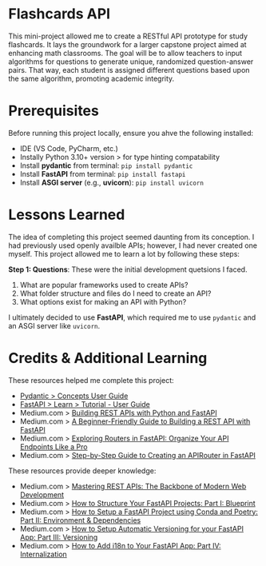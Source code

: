 # Flashcards API

This mini-project allowed me to create a RESTful API prototype for study flashcards. It lays the groundwork for a larger capstone project aimed at enhancing math classrooms. The goal will be to allow teachers to input algorithms for questions to generate unique, randomized question-answer pairs. That way, each student is assigned different questions based upon the same algorithm, promoting academic integrity.

# Prerequisites

Before running this project locally, ensure you ahve the following installed:

* IDE (VS Code, PyCharm, etc.)
* Instally Python 3.10+ version > for type hinting compatability
* Install **pydantic** from terminal: `pip install pydantic`
* Install **FastAPI** from terminal: `pip install fastapi`
* Install **ASGI server** (e.g., **uvicorn**): `pip install uvicorn`

# Lessons Learned

The idea of completing this project seemed daunting from its conception. I had previously used openly availble APIs; however, I had never created one myself. This project allowed me to learn a lot by following these steps:

**Step 1: Questions**: These were the initial development quetsions I faced.

1. What are popular frameworks used to create APIs?
2. What folder structure and files do I need to create an API?
3. What options exist for making an API with Python?

I ultimately decided to use **FastAPI**, which required me to use `pydantic` and an ASGI server like `uvicorn`.

# Credits & Additional Learning

These resources helped me complete this project:

* [Pydantic > Concepts User Guide](https://docs.pydantic.dev/latest/api/base_model/)
* [FastAPI > Learn > Tutorial - User Guide](https://fastapi.tiangolo.com/tutorial/)
* Medium.com > [Building REST APIs with Python and FastAPI](https://medium.com/@kapildevkhatik2/building-rest-apis-with-python-and-fastapi-f6a0c65c9af1)
* Medium.com > [A Beginner-Friendly Guide to Building a REST API with FastAPI](https://medium.com/@ttinonin/a-beginner-friendly-guide-to-building-a-rest-api-with-fastapi-fa602c16dcab)
* Medium.com > [Exploring Routers in FastAPI: Organize Your API Endpoints Like a Pro](https://medium.com/@navneetskahlon/exploring-routers-in-fastapi-organize-your-api-endpoints-like-a-pro-9f24345b7547)
* Medium.com > [Step-by-Step Guide to Creating an APIRouter in FastAPI](https://medium.com/@alfininfo/step-by-step-guide-to-creating-an-apirouter-in-fastapi-2896e5a1cced)

These resources provide deeper knowledge:

* Medium.com > [Mastering REST APIs: The Backbone of Modern Web Development](https://medium.com/@nomannayeem/mastering-rest-apis-the-backbone-of-modern-web-development-51625c10dbc7)
* Medium.com > [How to Structure Your FastAPI Projects: Part I: Blueprint](https://medium.com/@amirm.lavasani/how-to-structure-your-fastapi-projects-0219a6600a8f)
* Medium.com > [How to Setup a FastAPI Project using Conda and Poetry: Part II: Environment & Dependencies](https://medium.com/@amirm.lavasani/how-to-setup-a-fastapi-project-using-conda-and-poetry-aa98e007c7af)
* Medium.com > [How to Setup Automatic Versioning for your FastAPI App: Part III: Versioning](https://medium.com/@amirm.lavasani/how-to-add-automatic-versioning-to-your-fastapi-service-b008ed5f3edc)
* Medium.com > [How to Add i18n to Your FastAPI App: Part IV: Internalization](https://medium.com/@amirm.lavasani/how-to-add-i18n-to-your-fastapi-app-b546f7d183bb)